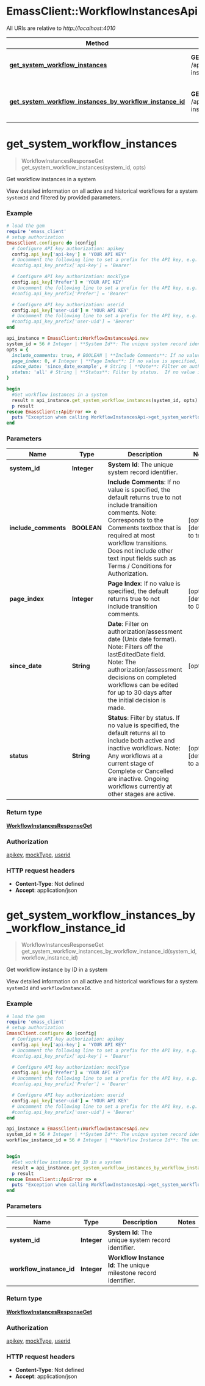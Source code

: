 # EmassClient::WorkflowInstancesApi

All URIs are relative to *http://localhost:4010*

Method | HTTP request | Description
------------- | ------------- | -------------
[**get_system_workflow_instances**](WorkflowInstancesApi.md#get_system_workflow_instances) | **GET** /api/systems/{systemId}/workflow-instances | Get workflow instances in a system
[**get_system_workflow_instances_by_workflow_instance_id**](WorkflowInstancesApi.md#get_system_workflow_instances_by_workflow_instance_id) | **GET** /api/systems/{systemId}/workflow-instances/{workflowInstanceId} | Get workflow instance by ID in a system

# **get_system_workflow_instances**
> WorkflowInstancesResponseGet get_system_workflow_instances(system_id, opts)

Get workflow instances in a system

View detailed information on all active and historical workflows for a system `systemId` and filtered by provided parameters.

### Example
```ruby
# load the gem
require 'emass_client'
# setup authorization
EmassClient.configure do |config|
  # Configure API key authorization: apikey
  config.api_key['api-key'] = 'YOUR API KEY'
  # Uncomment the following line to set a prefix for the API key, e.g. 'Bearer' (defaults to nil)
  #config.api_key_prefix['api-key'] = 'Bearer'

  # Configure API key authorization: mockType
  config.api_key['Prefer'] = 'YOUR API KEY'
  # Uncomment the following line to set a prefix for the API key, e.g. 'Bearer' (defaults to nil)
  #config.api_key_prefix['Prefer'] = 'Bearer'

  # Configure API key authorization: userid
  config.api_key['user-uid'] = 'YOUR API KEY'
  # Uncomment the following line to set a prefix for the API key, e.g. 'Bearer' (defaults to nil)
  #config.api_key_prefix['user-uid'] = 'Bearer'
end

api_instance = EmassClient::WorkflowInstancesApi.new
system_id = 56 # Integer | **System Id**: The unique system record identifier.
opts = { 
  include_comments: true, # BOOLEAN | **Include Comments**: If no value is specified, the default returns true to not include transition comments.  Note: Corresponds to the Comments textbox that is required at most workflow transitions. Does not include other text input fields such as Terms / Conditions for Authorization. 
  page_index: 0, # Integer | **Page Index**: If no value is specified, the default returns true to not include transition comments.
  since_date: 'since_date_example', # String | **Date**: Filter on authorization/assessment date (Unix date format).  Note: Filters off the lastEditedDate field.  Note: The authorization/assessment decisions on completed workflows  can be edited for up to 30 days after the initial decision is made. 
  status: 'all' # String | **Status**: Filter by status.  If no value is specified, the default returns all to include both active and inactive workflows.  Note: Any workflows at a current stage of Complete or Cancelled are inactive. Ongoing workflows currently at other stages are active. 
}

begin
  #Get workflow instances in a system
  result = api_instance.get_system_workflow_instances(system_id, opts)
  p result
rescue EmassClient::ApiError => e
  puts "Exception when calling WorkflowInstancesApi->get_system_workflow_instances: #{e}"
end
```

### Parameters

Name | Type | Description  | Notes
------------- | ------------- | ------------- | -------------
 **system_id** | **Integer**| **System Id**: The unique system record identifier. | 
 **include_comments** | **BOOLEAN**| **Include Comments**: If no value is specified, the default returns true to not include transition comments.  Note: Corresponds to the Comments textbox that is required at most workflow transitions. Does not include other text input fields such as Terms / Conditions for Authorization.  | [optional] [default to true]
 **page_index** | **Integer**| **Page Index**: If no value is specified, the default returns true to not include transition comments. | [optional] [default to 0]
 **since_date** | **String**| **Date**: Filter on authorization/assessment date (Unix date format).  Note: Filters off the lastEditedDate field.  Note: The authorization/assessment decisions on completed workflows  can be edited for up to 30 days after the initial decision is made.  | [optional] 
 **status** | **String**| **Status**: Filter by status.  If no value is specified, the default returns all to include both active and inactive workflows.  Note: Any workflows at a current stage of Complete or Cancelled are inactive. Ongoing workflows currently at other stages are active.  | [optional] [default to all]

### Return type

[**WorkflowInstancesResponseGet**](WorkflowInstancesResponseGet.md)

### Authorization

[apikey](../README.md#apikey), [mockType](../README.md#mockType), [userid](../README.md#userid)

### HTTP request headers

 - **Content-Type**: Not defined
 - **Accept**: application/json



# **get_system_workflow_instances_by_workflow_instance_id**
> WorkflowInstancesResponseGet get_system_workflow_instances_by_workflow_instance_id(system_id, workflow_instance_id)

Get workflow instance by ID in a system

View detailed information on all active and historical workflows for a system `systemId` and `workflowInstanceId`.

### Example
```ruby
# load the gem
require 'emass_client'
# setup authorization
EmassClient.configure do |config|
  # Configure API key authorization: apikey
  config.api_key['api-key'] = 'YOUR API KEY'
  # Uncomment the following line to set a prefix for the API key, e.g. 'Bearer' (defaults to nil)
  #config.api_key_prefix['api-key'] = 'Bearer'

  # Configure API key authorization: mockType
  config.api_key['Prefer'] = 'YOUR API KEY'
  # Uncomment the following line to set a prefix for the API key, e.g. 'Bearer' (defaults to nil)
  #config.api_key_prefix['Prefer'] = 'Bearer'

  # Configure API key authorization: userid
  config.api_key['user-uid'] = 'YOUR API KEY'
  # Uncomment the following line to set a prefix for the API key, e.g. 'Bearer' (defaults to nil)
  #config.api_key_prefix['user-uid'] = 'Bearer'
end

api_instance = EmassClient::WorkflowInstancesApi.new
system_id = 56 # Integer | **System Id**: The unique system record identifier.
workflow_instance_id = 56 # Integer | **Workflow Instance Id**: The unique milestone record identifier.


begin
  #Get workflow instance by ID in a system
  result = api_instance.get_system_workflow_instances_by_workflow_instance_id(system_id, workflow_instance_id)
  p result
rescue EmassClient::ApiError => e
  puts "Exception when calling WorkflowInstancesApi->get_system_workflow_instances_by_workflow_instance_id: #{e}"
end
```

### Parameters

Name | Type | Description  | Notes
------------- | ------------- | ------------- | -------------
 **system_id** | **Integer**| **System Id**: The unique system record identifier. | 
 **workflow_instance_id** | **Integer**| **Workflow Instance Id**: The unique milestone record identifier. | 

### Return type

[**WorkflowInstancesResponseGet**](WorkflowInstancesResponseGet.md)

### Authorization

[apikey](../README.md#apikey), [mockType](../README.md#mockType), [userid](../README.md#userid)

### HTTP request headers

 - **Content-Type**: Not defined
 - **Accept**: application/json



